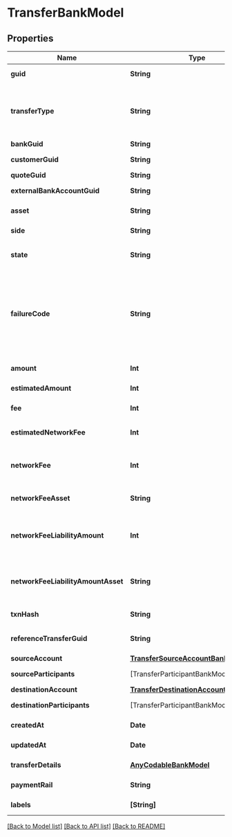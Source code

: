 # TransferBankModel

## Properties
Name | Type | Description | Notes
------------ | ------------- | ------------- | -------------
**guid** | **String** | Auto-generated unique identifier for the transfer. | [optional] 
**transferType** | **String** | The type of transfer; one of funding, book, crypto, instant_funding, funding_return, crypto_return, loss_recovery, inter_account, lightning, or instant_funding_return. | [optional] 
**bankGuid** | **String** | The associated bank&#39;s identifier. | [optional] 
**customerGuid** | **String** | The associated customer&#39;s identifier. | [optional] 
**quoteGuid** | **String** | The associated quote&#39;s identifier. | [optional] 
**externalBankAccountGuid** | **String** | The associated external bank account&#39;s identifier. | [optional] 
**asset** | **String** | The asset the transfer is related to, e.g., USD. | [optional] 
**side** | **String** | The direction of the quote; one of deposit or withdrawal. | [optional] 
**state** | **String** | The state of the transfer; one of storing, pending, reviewing, completed, or failed. | [optional] 
**failureCode** | **String** | The failure code for failed transfers; one of non_sufficient_funds, refresh_required, party_name_invalid, payment_rail_invalid, compliance_rejection, cancelled, reversed, limit_exceeded, network_fee_too_low, amount_too_low, or internal_error. | [optional] 
**amount** | **Int** | The actual amount in base units of the asset. | [optional] 
**estimatedAmount** | **Int** | The estimated amount in base units of the asset. | [optional] 
**fee** | **Int** | The fee associated with the transfer. | [optional] 
**estimatedNetworkFee** | **Int** | The estimated network fee in base units of network_fee_asset. Only present on &#x60;crypto&#x60; transfers. | [optional] 
**networkFee** | **Int** | The actual network fee in base units of network_fee_asset. Only present on &#x60;crypto&#x60; transfers that have successfully completed. | [optional] 
**networkFeeAsset** | **String** | The asset code of the network fee. Only present on &#x60;crypto&#x60; transfers that have successfully completed. | [optional] 
**networkFeeLiabilityAmount** | **Int** | The equivalent fiat network fee in base units of network_fee_liability_amount_asset. Only present on &#x60;crypto&#x60; transfers that have successfully completed. | [optional] 
**networkFeeLiabilityAmountAsset** | **String** | The fiat asset the network_fee_liability_amount is denominated in. Only present on &#x60;crypto&#x60; transfers that have successfully completed. | [optional] 
**txnHash** | **String** | The hash of the blockchain transaction | [optional] 
**referenceTransferGuid** | **String** | The guid of the related transfer. Only present on &#x60;funding_return&#x60; transfers. | [optional] 
**sourceAccount** | [**TransferSourceAccountBankModel**](TransferSourceAccountBankModel.md) |  | [optional] 
**sourceParticipants** | [TransferParticipantBankModel] | The participants in the source account. | [optional] 
**destinationAccount** | [**TransferDestinationAccountBankModel**](TransferDestinationAccountBankModel.md) |  | [optional] 
**destinationParticipants** | [TransferParticipantBankModel] | The participants in the source account. | [optional] 
**createdAt** | **Date** | ISO8601 datetime the record was created at. | [optional] 
**updatedAt** | **Date** | ISO8601 datetime the record was last updated at. | [optional] 
**transferDetails** | [**AnyCodableBankModel**](.md) | The raw details on the transfer from the bank. | [optional] 
**paymentRail** | **String** | The rail the payment was done on. One of: ach, eft, wire, rtp | [optional] 
**labels** | **[String]** | The labels associated with the transfer. | [optional] 

[[Back to Model list]](../README.md#documentation-for-models) [[Back to API list]](../README.md#documentation-for-api-endpoints) [[Back to README]](../README.md)


